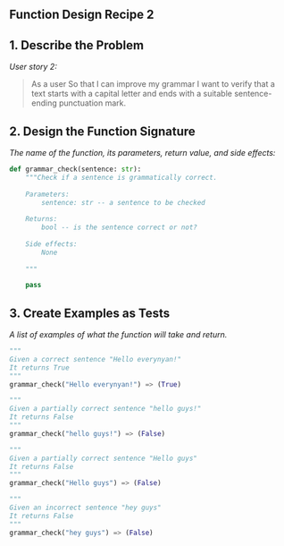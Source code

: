 ## Function Design Recipe 2

## 1. Describe the Problem

_User story 2:_
> As a user
> So that I can improve my grammar
> I want to verify that a text starts with a capital letter and ends with a suitable sentence-ending punctuation mark.

## 2. Design the Function Signature

_The name of the function, its parameters, return value, and side effects:_

```python
def grammar_check(sentence: str):
    """Check if a sentence is grammatically correct.
    
    Parameters:
        sentence: str -- a sentence to be checked
    
    Returns:
        bool -- is the sentence correct or not?
    
    Side effects:
        None
    
    """

    pass
```

## 3. Create Examples as Tests

_A list of examples of what the function will take and return._

```python
"""
Given a correct sentence "Hello everynyan!"
It returns True
"""
grammar_check("Hello everynyan!") => (True)

"""
Given a partially correct sentence "hello guys!"
It returns False
"""
grammar_check("hello guys!") => (False)

"""
Given a partially correct sentence "Hello guys"
It returns False
"""
grammar_check("Hello guys") => (False)

"""
Given an incorrect sentence "hey guys"
It returns False
"""
grammar_check("hey guys") => (False)
```
